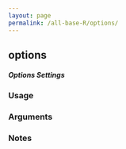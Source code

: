 ```yaml
---
layout: page
permalink: /all-base-R/options/
---
```


## __options__

#### _Options Settings_

### Usage

### Arguments

### Notes
